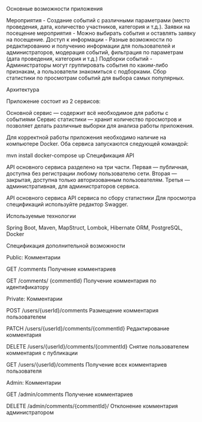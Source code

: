 Основные возможности приложения

Мероприятия - Создание событий с различными параметрами (место проведения, дата, количество участников, категория и т.д.).
Заявки на посещение мероприятия - Можно выбирать события и оставлять заявку на посещение.
Доступ к информации - Разные возможности по редактированию и получению информации для пользователей и администраторов, модерация событий, фильтрация по параметрам (дата проведения, категория и т.д.)
Подборки событий - Администраторы могут группировать события по каким-либо признакам, а пользователи знакомиться с подборками.
Сбор статистики по просмотрам событий для выбора самых популярных.

Архитектура

Приложение состоит из 2 сервисов:

Основной сервис — содержит всё необходимое для работы с событиями
Сервис статистики — хранит количество просмотров и позволяет делать различные выборки для анализа работы приложения.

Для корректной работы приложения необходимо наличие на компьютере Docker. Оба сервиса запускаются следующей командой:

mvn install
docker-compose up
Спецификация API

API основного сервиса разделено на три части. Первая — публичная, доступна без регистрации любому пользователю сети. Вторая — закрытая, доступна только авторизованным пользователям. Третья — административная, для администраторов сервиса.

API основного сервиса
API сервиса по сбору статистики
Для просмотра спецификаций используйте редактор Swagger.

Используемые технологии

Spring Boot, Maven, MapStruct,
Lombok, Hibernate ORM, PostgreSQL, Docker

Спецификация дополнительной возможности

Public: Комментарии

 GET /comments 
Получение комментариев

GET /comments/ {commentId}
Получение комментария по идентификатору

Private: Комментарии

 POST /users/{userId}/comments 
Размещение комментария пользователем

 PATCH /users/{userId}/comments/{commentId} 
Редактирование комментария

DELETE /users/{userId}/comments/{commentId} 
Снятие пользователем комментария с публикации

 GET /users/{userId}/comments 
Получение всех комментариев пользователя

Admin: Комментарии

GET /admin/comments 
Получение комментариев

 DELETE /admin/comments/{commentId}/ 
Отклонение комментария администратором
 
